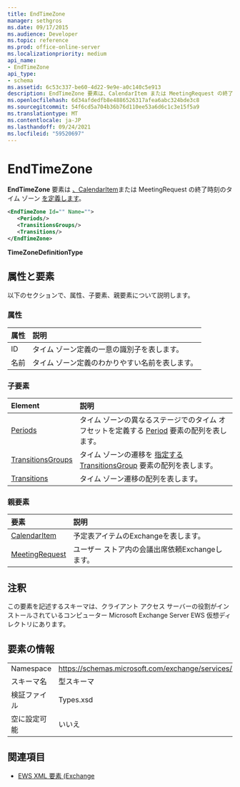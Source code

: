 ```yaml
---
title: EndTimeZone
manager: sethgros
ms.date: 09/17/2015
ms.audience: Developer
ms.topic: reference
ms.prod: office-online-server
ms.localizationpriority: medium
api_name:
- EndTimeZone
api_type:
- schema
ms.assetid: 6c53c337-be60-4d22-9e9e-a0c140c5e913
description: EndTimeZone 要素は、CalendarItem または MeetingRequest の終了時刻のタイム ゾーンを定義します。
ms.openlocfilehash: 6d34afdedfb8e4886526317afea6abc324bde3c8
ms.sourcegitcommit: 54f6cd5a704b36b76d110ee53a6d6c1c3e15f5a9
ms.translationtype: MT
ms.contentlocale: ja-JP
ms.lasthandoff: 09/24/2021
ms.locfileid: "59520697"
---
```

# <a name="endtimezone"></a>EndTimeZone

**EndTimeZone** 要素は [、CalendarItem](calendaritem.md)または MeetingRequest の終了時刻のタイム ゾーン [を定義します](meetingrequest.md)。
  
```xml
<EndTimeZone Id="" Name="">
   <Periods/>
   <TransitionsGroups/>
   <Transitions/>
</EndTimeZone>
```

 **TimeZoneDefinitionType**
## <a name="attributes-and-elements"></a>属性と要素

以下のセクションで、属性、子要素、親要素について説明します。
  
### <a name="attributes"></a>属性

|**属性**|**説明**|
|:-----|:-----|
|ID  <br/> |タイム ゾーン定義の一意の識別子を表します。  <br/> |
|名前  <br/> |タイム ゾーン定義のわかりやすい名前を表します。  <br/> |
   
### <a name="child-elements"></a>子要素

|**Element**|**説明**|
|:-----|:-----|
|[Periods](periods.md) <br/> |タイム ゾーンの異なるステージでのタイム オフセットを定義する [Period](period.md) 要素の配列を表します。  <br/> |
|[TransitionsGroups](transitionsgroups.md) <br/> |タイム ゾーンの遷移を [指定する TransitionsGroup](transitionsgroup.md) 要素の配列を表します。  <br/> |
|[Transitions](transitions.md) <br/> |タイム ゾーン遷移の配列を表します。  <br/> |
   
### <a name="parent-elements"></a>親要素

|**要素**|**説明**|
|:-----|:-----|
|[CalendarItem](calendaritem.md) <br/> |予定表アイテムのExchangeを表します。  <br/> |
|[MeetingRequest](meetingrequest.md) <br/> |ユーザー ストア内の会議出席依頼Exchangeします。  <br/> |
   
## <a name="remarks"></a>注釈

この要素を記述するスキーマは、クライアント アクセス サーバーの役割がインストールされているコンピューター Microsoft Exchange Server EWS 仮想ディレクトリにあります。
  
## <a name="element-information"></a>要素の情報

|||
|:-----|:-----|
|Namespace  <br/> |https://schemas.microsoft.com/exchange/services/2006/types  <br/> |
|スキーマ名  <br/> |型スキーマ  <br/> |
|検証ファイル  <br/> |Types.xsd  <br/> |
|空に設定可能  <br/> |いいえ  <br/> |
   
## <a name="see-also"></a>関連項目



- [EWS XML 要素 (Exchange](ews-xml-elements-in-exchange.md)

